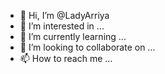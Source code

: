 - 👋 Hi, I’m @LadyArriya
- 👀 I’m interested in ...
- 🌱 I’m currently learning ...
- 💞️ I’m looking to collaborate on ...
- 📫 How to reach me ...

<!---
LadyArriya/LadyArriya is a ✨ special ✨ repository because its `README.md` (this file) appears on your GitHub profile.
You can click the Preview link to take a look at your changes.
--->
